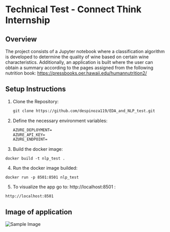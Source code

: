 # Technical Test - Connect Think Internship

## Overview
The project consists of a Jupyter notebook where a classification algorithm is developed to determine the quality of wine based on certain wine characteristics. Additionally, an application is built where the user can obtain a summary according to the pages assigned from the following nutrition book: https://pressbooks.oer.hawaii.edu/humannutrition2/ 

## Setup Instructions
1. Clone the Repository:
    ```html
    git clone https://github.com/despinoza119/EDA_and_NLP_test.git
    ```

2. Define the necessary environment variables:
    ```html
    AZURE_DEPLOYMENT=
    AZURE_API_KEY=
    AZURE_ENDPOINT=
    ```
    
3. Build the docker image:

```docker build -t nlp_test .```

4. Run the docker image builded:

```docker run -p 8501:8501 nlp_test```

5. To visualize the app go to: http://localhost:8501 :

```http://localhost:8501```

## Image of application
![Sample Image](app.png)
